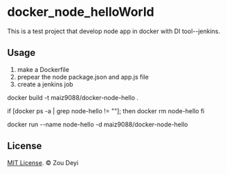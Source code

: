 # docker_node_helloWorld
This is a test project that develop node app in docker with DI tool--jenkins.

## Usage
1. make a Dockerfile
2. prepear the node package.json and app.js file
3. create a jenkins job

docker build -t maiz9088/docker-node-hello .

if
  [docker ps -a | grep node-hello != ""];
then
  docker rm node-hello
fi

docker run --name node-hello -d maiz9088/docker-node-hello

## License

[MIT License](http://opensource.org/licenses/mit-license.html). © Zou Deyi
